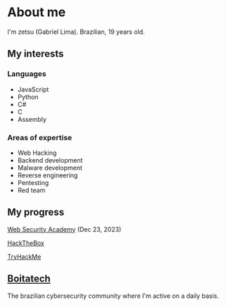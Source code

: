 
# About me

I'm zetsu (Gabriel Lima). Brazilian, 19 years old.

## My interests

<h3>Languages</h3>
<ul>
  <li>JavaScript</li>
  <li>Python</li>
  <li>C#</li>
  <li>C</li>
  <li>Assembly</li>
</ul>

<h3>Areas of expertise</h3>
<ul>
  <li>Web Hacking</li>
  <li>Backend development</li>
  <li>Malware development</li>
  <li>Reverse engineering</li>
  <li>Pentesting</li>
  <li>Red team</li>
</ul>

## My progress

[Web Security Academy](https://github.com/zetsuHQ/zetsuHQ/assets/127287685/43b83d11-7d80-4fdf-93e6-adb2435de0cb) (Dec 23, 2023)

[HackTheBox](https://app.hackthebox.com/users/1528410)

[TryHackMe](https://tryhackme.com/p/zetsuHQ)


## [Boitatech](https://boitatech.com.br/)

The brazilian cybersecurity community where I'm active on a daily basis.
